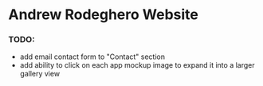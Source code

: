 # Andrew Rodeghero Website

### TODO:
- add email contact form to "Contact" section
- add ability to click on each app mockup image to expand it into a larger gallery view
